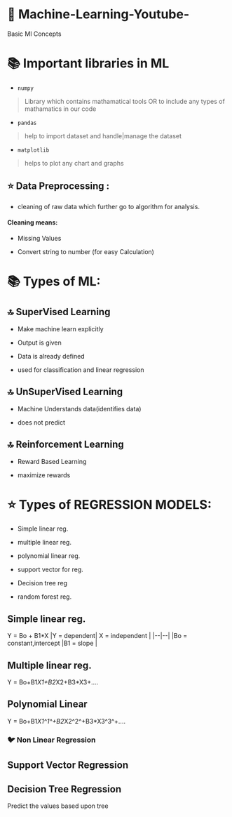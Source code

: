 
# :rocket: Machine-Learning-Youtube-

Basic Ml Concepts

# :books: Important libraries in ML

-  `numpy`

> Library which contains mathamatical tools OR to include any types of mathamatics in our code

-  `pandas`

> help to import dataset and handle|manage the dataset

-  `matplotlib`

> helps to plot any chart and graphs

## :star: Data Preprocessing :

- cleaning of raw data which further go to algorithm for analysis.

#### Cleaning means:

- Missing Values

- Convert string to number (for easy Calculation)

  
  

# :books: Types of ML:

  

## :top: SuperVised Learning

  

- Make machine learn explicitly

- Output is given

- Data is already defined

- used for classification and linear regression


## :top: UnSuperVised Learning

- Machine Understands data(identifies data)

- does not predict

## :top: Reinforcement Learning

- Reward Based Learning

- maximize rewards
# :star: Types of REGRESSION MODELS:

- Simple linear reg.

- multiple linear reg.

- polynomial linear reg.

- support vector for reg.

- Decision tree reg

- random forest reg.

## Simple linear reg.

Y = Bo + B1*X 
|Y = dependent| X = independent  |
|--|--|
|Bo = constant,intercept  |B1 = slope |
## Multiple linear reg.
Y = Bo+B1*X1+B2*X2+B3*X3+....
## Polynomial Linear
Y =  Bo+B1*X1^1^+B2*X2^2^+B3*X3^3^+....
### :bird: Non Linear Regression
## Support Vector Regression
## Decision Tree Regression

Predict the values based upon tree